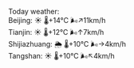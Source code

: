 Today weather:  
Beijing: ☀️   🌡️+14°C 🌬️↗11km/h  
Tianjin: ☀️   🌡️+12°C 🌬️↑7km/h  
Shijiazhuang: 🌦   🌡️+10°C 🌬️→4km/h  
Tangshan: ☀️   🌡️+10°C 🌬️↖4km/h  
